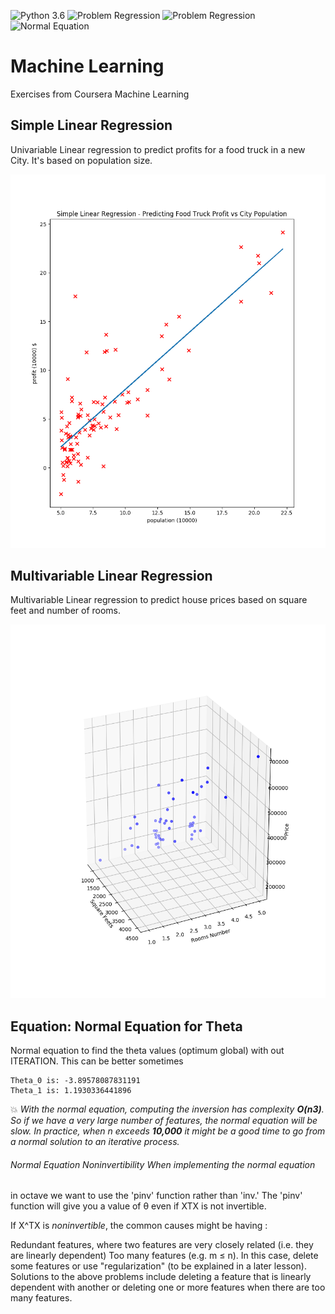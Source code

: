 ![Python 3.6](https://img.shields.io/badge/Python-3.6-brightgreen.svg)   ![Problem Regression](https://img.shields.io/badge/Problem-Univariable%20Regression-orange.svg)   ![Problem Regression](https://img.shields.io/badge/Problem-Multivariable%20Regression-orange.svg) ![Normal Equation](https://img.shields.io/badge/Equation-Normal%20Equation-orange.svg)
# Machine Learning

Exercises from Coursera Machine Learning

## Simple Linear Regression

Univariable Linear regression to predict profits for a food truck in a new City. It's based on population size.


![screen 1](https://raw.githubusercontent.com/moraisaugusto/machineLearning/master/1.LinearRegression/univariableLinearRegression.png)


## Multivariable Linear Regression

Multivariable Linear regression to predict house prices based on square feet and number of rooms.


![screen 2](https://raw.githubusercontent.com/moraisaugusto/machineLearning/master/1.LinearRegression/multivariableLinearRegression.png)


## Equation: Normal Equation for Theta

Normal equation to find the theta values (optimum global) with out ITERATION. This can be better sometimes




```
Theta_0 is: -3.89578087831191
Theta_1 is: 1.1930336441896
```

:boom: _With the normal equation, computing the inversion has complexity **O(n3)**. So
if we have a very large number of features, the normal equation will be slow.
  In practice, when n exceeds **10,000** it might be a good time to go from a
  normal solution to an iterative process._


###### Normal Equation Noninvertibility When implementing the normal equation
in octave we want to use the 'pinv' function rather than 'inv.' The 'pinv'
function will give you a value of θ even if XTX is not invertible.

If X^TX is _noninvertible_, the common causes might be having :

Redundant features, where two features are very closely related (i.e. they are
linearly dependent) Too many features (e.g. m ≤ n). In this case, delete some
features or use "regularization" (to be explained in a later lesson).
Solutions to the above problems include deleting a feature that is linearly
dependent with another or deleting one or more features when there are too many
features.

